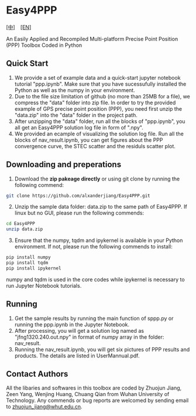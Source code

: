 # Easy4PPP
[[中]](./README-zh.md) &ensp; [[EN]](./README.md)

An Easily Applied and Recompiled  Multi-platform Precise Point Position (PPP) Toolbox Coded in Python
## Quick Start
1. We provide a set of example data and a quick-start jupyter notebook tutorial "ppp.ipynb". Make sure that you have sucessufully installed the Python as well as the numpy in your environment.
2. Due to the file size limitation of github (no more than 25MB for a file), we compress the "data" folder into zip file. In order to try the provided example of GPS precise point position (PPP), you need first unzip the "data.zip" into the "data" folder in the project path. 
3. After unzipping the "data" folder, run all the blocks of "ppp.ipynb", you all get an Easy4PPP solution log file in form of ".npy".
4. We provided an ecample of visualizing the solution log file. Run all the blocks of nav_result.ipynb, you can get figures about the PPP convergence curve, the STEC scatter and the residuls scatter plot.
## Downloading and preperations
1. Download the **zip pakeage directly** or using git clone by running the following commend:
```bash
git clone https://github.com/alxanderjiang/Easy4PPP.git
```
2. Unzip the sample data folder: data.zip to the same path of Easy4PPP. If linux but no GUI, please run the following commends:
```bash
cd Easy4PPP
unzip data.zip
```
3. Ensure that the numpy, tqdm and ipykernel is available in your Python environment. If not, please run the following commends to install:
```bash
pip install numpy
pip install tqdm
pip install ipykernel
```
numpy and tqdm is used in the core codes while ipykernel is necessary to run Jupyter Notebook tutorials.
## Running
1. Get the sample results by running the main function of sppp.py or running the ppp.ipynb in the Jupyter Notebook.
2. After processing, you will get a solution log named as "jfng1320.240.out.npy" in format of numpy array in the folder: nav_result.
3. Running the nav_result.ipynb, you will get six pictures of PPP results and products. The details are listed in UserMannual.pdf.
## Contact Authors
All the libaries and softwares in this toolbox are coded by Zhuojun Jiang, Zeen Yang, Wenjing Huang, Chuang Qian from Wuhan University of Technology. Any commends or bug reports are welcomed by sending email to zhuojun_jiang@whut.edu.cn. 
